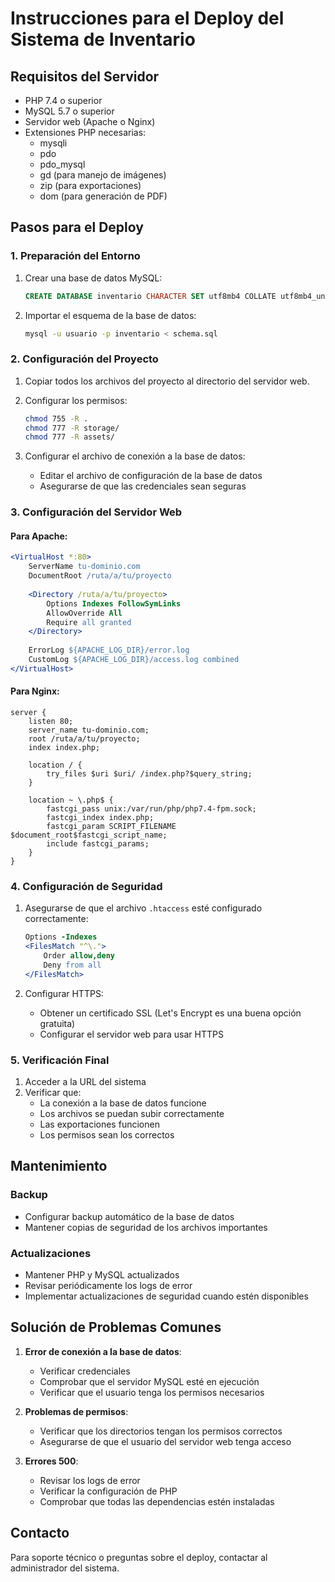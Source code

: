 # Instrucciones para el Deploy del Sistema de Inventario

## Requisitos del Servidor

- PHP 7.4 o superior
- MySQL 5.7 o superior
- Servidor web (Apache o Nginx)
- Extensiones PHP necesarias:
  - mysqli
  - pdo
  - pdo_mysql
  - gd (para manejo de imágenes)
  - zip (para exportaciones)
  - dom (para generación de PDF)

## Pasos para el Deploy

### 1. Preparación del Entorno

1. Crear una base de datos MySQL:
   ```sql
   CREATE DATABASE inventario CHARACTER SET utf8mb4 COLLATE utf8mb4_unicode_ci;
   ```

2. Importar el esquema de la base de datos:
   ```bash
   mysql -u usuario -p inventario < schema.sql
   ```

### 2. Configuración del Proyecto

1. Copiar todos los archivos del proyecto al directorio del servidor web.

2. Configurar los permisos:
   ```bash
   chmod 755 -R .
   chmod 777 -R storage/
   chmod 777 -R assets/
   ```

3. Configurar el archivo de conexión a la base de datos:
   - Editar el archivo de configuración de la base de datos
   - Asegurarse de que las credenciales sean seguras

### 3. Configuración del Servidor Web

#### Para Apache:
```apache
<VirtualHost *:80>
    ServerName tu-dominio.com
    DocumentRoot /ruta/a/tu/proyecto
    
    <Directory /ruta/a/tu/proyecto>
        Options Indexes FollowSymLinks
        AllowOverride All
        Require all granted
    </Directory>
    
    ErrorLog ${APACHE_LOG_DIR}/error.log
    CustomLog ${APACHE_LOG_DIR}/access.log combined
</VirtualHost>
```

#### Para Nginx:
```nginx
server {
    listen 80;
    server_name tu-dominio.com;
    root /ruta/a/tu/proyecto;
    index index.php;

    location / {
        try_files $uri $uri/ /index.php?$query_string;
    }

    location ~ \.php$ {
        fastcgi_pass unix:/var/run/php/php7.4-fpm.sock;
        fastcgi_index index.php;
        fastcgi_param SCRIPT_FILENAME $document_root$fastcgi_script_name;
        include fastcgi_params;
    }
}
```

### 4. Configuración de Seguridad

1. Asegurarse de que el archivo `.htaccess` esté configurado correctamente:
   ```apache
   Options -Indexes
   <FilesMatch "^\.">
       Order allow,deny
       Deny from all
   </FilesMatch>
   ```

2. Configurar HTTPS:
   - Obtener un certificado SSL (Let's Encrypt es una buena opción gratuita)
   - Configurar el servidor web para usar HTTPS

### 5. Verificación Final

1. Acceder a la URL del sistema
2. Verificar que:
   - La conexión a la base de datos funcione
   - Los archivos se puedan subir correctamente
   - Las exportaciones funcionen
   - Los permisos sean los correctos

## Mantenimiento

### Backup
- Configurar backup automático de la base de datos
- Mantener copias de seguridad de los archivos importantes

### Actualizaciones
- Mantener PHP y MySQL actualizados
- Revisar periódicamente los logs de error
- Implementar actualizaciones de seguridad cuando estén disponibles

## Solución de Problemas Comunes

1. **Error de conexión a la base de datos**:
   - Verificar credenciales
   - Comprobar que el servidor MySQL esté en ejecución
   - Verificar que el usuario tenga los permisos necesarios

2. **Problemas de permisos**:
   - Verificar que los directorios tengan los permisos correctos
   - Asegurarse de que el usuario del servidor web tenga acceso

3. **Errores 500**:
   - Revisar los logs de error
   - Verificar la configuración de PHP
   - Comprobar que todas las dependencias estén instaladas

## Contacto

Para soporte técnico o preguntas sobre el deploy, contactar al administrador del sistema. 